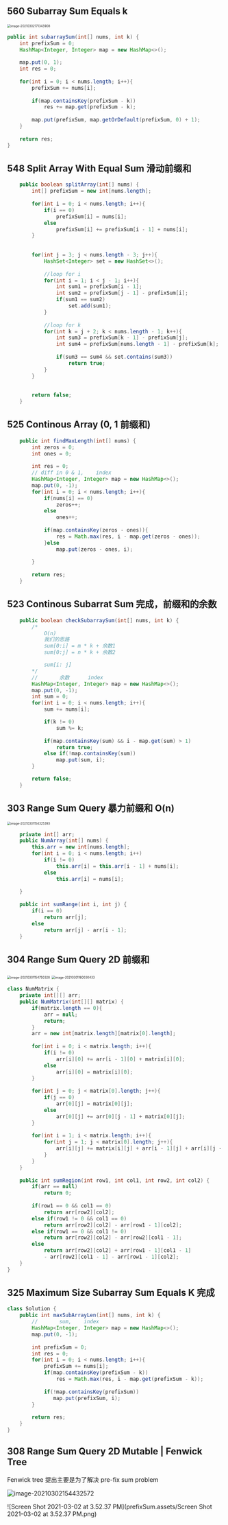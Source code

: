 ## 560 Subarray Sum Equals k

<img src="prefixSum.assets/image-20210302171343908.png" alt="image-20210302171343908" style="zoom:50%;" />

```java
public int subarraySum(int[] nums, int k) {
    int prefixSum = 0;
    HashMap<Integer, Integer> map = new HashMap<>();
    
    map.put(0, 1);
    int res = 0;
    
    for(int i = 0; i < nums.length; i++){
        prefixSum += nums[i];
        
        if(map.containsKey(prefixSum - k))
            res += map.get(prefixSum - k);
        
        map.put(prefixSum, map.getOrDefault(prefixSum, 0) + 1);
    }
    
    return res;
}
```
## 548 Split Array With Equal Sum 滑动前缀和



```java
    public boolean splitArray(int[] nums) {
        int[] prefixSum = new int[nums.length];
        
        for(int i = 0; i < nums.length; i++){
            if(i == 0)
                prefixSum[i] = nums[i];
            else
                prefixSum[i] += prefixSum[i - 1] + nums[i]; 
        }
        
        
        for(int j = 3; j < nums.length - 3; j++){
            HashSet<Integer> set = new HashSet<>();
            
            //loop for i
            for(int i = 1; i < j - 1; i++){
                int sum1 = prefixSum[i - 1];
                int sum2 = prefixSum[j - 1] - prefixSum[i];
                if(sum1 == sum2)
                    set.add(sum1);
            }
            
            //loop for k
            for(int k = j + 2; k < nums.length - 1; k++){
                int sum3 = prefixSum[k - 1] - prefixSum[j];
                int sum4 = prefixSum[nums.length - 1] - prefixSum[k];
                
                if(sum3 == sum4 && set.contains(sum3))
                    return true;
            }
        }
            
        
        return false;
    }
```















## 525 Continous Array   (0, 1 前缀和)



```java
    public int findMaxLength(int[] nums) {
        int zeros = 0;
        int ones = 0;
        
        int res = 0;
        // diff in 0 & 1,    index
        HashMap<Integer, Integer> map = new HashMap<>();
        map.put(0, -1);
        for(int i = 0; i < nums.length; i++){
            if(nums[i] == 0)            
                zeros++;
            else
                ones++;
            
            if(map.containsKey(zeros - ones)){
                res = Math.max(res, i - map.get(zeros - ones));
            }else
                map.put(zeros - ones, i);
            
        }
        
        return res;
    }
```





## 523 Continous Subarrat Sum 完成，前缀和的余数





```java
    public boolean checkSubarraySum(int[] nums, int k) {
        /*
            O(n) 
            我们的思路
            sum[0:i] = m * k + 余数1
            sum[0:j] = n * k + 余数2

            sum[i: j]
        */
        //       余数      index
        HashMap<Integer, Integer> map = new HashMap<>();
        map.put(0, -1);
        int sum = 0;
        for(int i = 0; i < nums.length; i++){
            sum += nums[i];

            if(k != 0)
                sum %= k;
            
            if(map.containsKey(sum) && i - map.get(sum) > 1)
                return true;
            else if(!map.containsKey(sum))
                map.put(sum, i);
        }

        return false;
    }
```









## 303 Range Sum Query   暴力前缀和 O(n)



<img src="prefixSum.assets/image-20210301154325393.png" alt="image-20210301154325393" style="zoom:50%;" />

```java
    private int[] arr;
    public NumArray(int[] nums) {
        this.arr = new int[nums.length];
        for(int i = 0; i < nums.length; i++)
            if(i != 0)
                this.arr[i] = this.arr[i - 1] + nums[i];
            else
                this.arr[i] = nums[i];
        
    }
    
    public int sumRange(int i, int j) {
        if(i == 0)
            return arr[j];
        else
            return arr[j] - arr[i - 1];
    }
```





## 304 Range Sum Query 2D 前缀和



<img src="prefixSum.assets/image-20210301154750328.png" alt="image-20210301154750328" style="zoom:50%;" />

<img src="prefixSum.assets/image-20210301160030433.png" alt="image-20210301160030433" style="zoom:50%;" />

```java
class NumMatrix {
    private int[][] arr;
    public NumMatrix(int[][] matrix) {
        if(matrix.length == 0){
            arr = null;
            return;
        }
        arr = new int[matrix.length][matrix[0].length];
        
        for(int i = 0; i < matrix.length; i++){
            if(i != 0)
                arr[i][0] += arr[i - 1][0] + matrix[i][0];
            else
                arr[i][0] = matrix[i][0];
        }
        
        for(int j = 0; j < matrix[0].length; j++){
            if(j == 0)
                arr[0][j] = matrix[0][j];
            else
                arr[0][j] += arr[0][j - 1] + matrix[0][j];
        }
        
        for(int i = 1; i < matrix.length; i++){
            for(int j = 1; j < matrix[0].length; j++){
                arr[i][j] += matrix[i][j] + arr[i - 1][j] + arr[i][j - 1] - arr[i - 1][j - 1];
            }
        }
    }
    
    public int sumRegion(int row1, int col1, int row2, int col2) {
        if(arr == null)
            return 0;
        
        if(row1 == 0 && col1 == 0)
            return arr[row2][col2];
        else if(row1 != 0 && col1 == 0)
            return arr[row2][col2] - arr[row1 - 1][col2];
        else if(row1 == 0 && col1 != 0)
            return arr[row2][col2] - arr[row2][col1 - 1];
        else
            return arr[row2][col2] + arr[row1 - 1][col1 - 1] 
            - arr[row2][col1 - 1] - arr[row1 - 1][col2];
    }
}


```













## 325 Maximum Size Subarray Sum Equals K  完成





```java
class Solution {
    public int maxSubArrayLen(int[] nums, int k) {
        //       sum,    index
        HashMap<Integer, Integer> map = new HashMap<>();
        map.put(0, -1);
        
        int prefixSum = 0;
        int res = 0;
        for(int i = 0; i < nums.length; i++){
            prefixSum += nums[i];
            if(map.containsKey(prefixSum - k))
                res = Math.max(res, i - map.get(prefixSum - k));
            
            if(!map.containsKey(prefixSum))
               map.put(prefixSum, i);
        }
        
        return res;
    }
}
```









## 308 Range Sum Query 2D Mutable    |  Fenwick Tree



Fenwick tree 提出主要是为了解决 pre-fix sum problem

![image-20210302154432572](prefixSum.assets/image-20210302154432572.png)



![Screen Shot 2021-03-02 at 3.52.37 PM](prefixSum.assets/Screen Shot 2021-03-02 at 3.52.37 PM.png)











